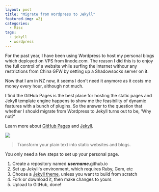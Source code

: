 ```yaml
---
layout: post
title: "Migrate from Wordpress to Jekyll"
featured-img: w2j
categories:
  - Misc
tags:
  - jekyll
  - wordpress
---
```


For the past year, I have been using Wordpress to host my personal blogs which deployed on VPS from linode.com. The reason I did this is to enjoy the full control of a website while surfing the internet withour any restrictions from China GFW by setting up a Shadowsocks server on it.

Now that I am in NZ now, it seems I don't need it anymore as it costs me money every hour, although not much.

I find the GitHub Pages is the best place for hosting the static pages and Jekyll template engine happens to show me the feasibility of dynamic features with a bunch of plugins. So the answer to the question that whether I should migrate from Wordpress to Jekyll turns out to be, 'Why not?'

Learn more about [GitHub Pages](https://pages.github.com/) and [Jekyll](https://jekyllrb.com/).

![](https://jekyllrb.com/img/logo-2x.png)

> Transform your plain text into static websites and blogs.

You only need a few steps to set up your personal page.

1. Create a repository named **_username_**.github.io
2. Set up Jekyll's environment, which requires Ruby, Gem, etc
3. Choose a [Jekyll theme](http://jekyllthemes.org/), unless you want to build from scratch
4. Fork or download it, then make changes to yours
5. Upload to GitHub, done!
